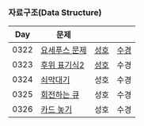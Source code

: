 ### 자료구조(Data Structure)

| Day | 문제 | | |
|-----|---|------|-----|
| 0322 | [요세푸스 문제](https://www.acmicpc.net/problem/1158) | [성호](0322/1158_0322_sh.kt) | [수경](0322/1158_0322_sk.js) |
| 0323 | [후위 표기식2](https://www.acmicpc.net/problem/1935) | [성호](0323/1935_0323_sh.kt) | 수경 |
| 0324 | [쇠막대기](https://www.acmicpc.net/problem/10799) | 성호 | 수경 |
| 0325 | [회전하는 큐](https://www.acmicpc.net/problem/1021) | 성호 | 수경 |
| 0326 | [카드 놓기](https://www.acmicpc.net/problem/18115) | 성호 | 수경 |
